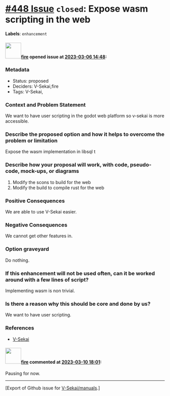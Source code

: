 # [\#448 Issue](https://github.com/V-Sekai/manuals/issues/448) `closed`: Expose wasm scripting in the web
**Labels**: `enhancement`


#### <img src="https://avatars.githubusercontent.com/u/32321?u=c2e06a3d2b49a467aa907e54aa259516440267cc&v=4" width="50">[fire](https://github.com/fire) opened issue at [2023-03-06 14:48](https://github.com/V-Sekai/manuals/issues/448):

### Metadata

- Status: proposed <!-- draft | proposed | rejected | accepted | deprecated | superseded by -->
- Deciders: V-Sekai,fire
- Tags: V-Sekai,


### Context and Problem Statement

We want to have user scripting in the godot web platform so v-sekai is more accessible.

### Describe the proposed option and how it helps to overcome the problem or limitation

Expose the wasm implementation in libsql t

### Describe how your proposal will work, with code, pseudo-code, mock-ups, or diagrams

1. Modify the scons to build for the web
2. Modify the build to compile rust for the web

### Positive Consequences

We are able to use V-Sekai easier.

### Negative Consequences

We cannot get other features in.

### Option graveyard

Do nothing.

### If this enhancement will not be used often, can it be worked around with a few lines of script?

Implementing wasm is non trivial.

### Is there a reason why this should be core and done by us?

We want to have user scripting.

### References

- [V-Sekai](https://v-sekai.org/)


#### <img src="https://avatars.githubusercontent.com/u/32321?u=c2e06a3d2b49a467aa907e54aa259516440267cc&v=4" width="50">[fire](https://github.com/fire) commented at [2023-03-10 18:01](https://github.com/V-Sekai/manuals/issues/448#issuecomment-1464176543):

Pausing for now.


-------------------------------------------------------------------------------



[Export of Github issue for [V-Sekai/manuals](https://github.com/V-Sekai/manuals).]
